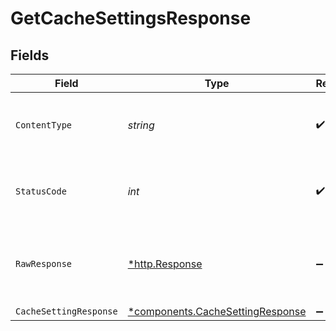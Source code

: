 # GetCacheSettingsResponse


## Fields

| Field                                                                           | Type                                                                            | Required                                                                        | Description                                                                     |
| ------------------------------------------------------------------------------- | ------------------------------------------------------------------------------- | ------------------------------------------------------------------------------- | ------------------------------------------------------------------------------- |
| `ContentType`                                                                   | *string*                                                                        | :heavy_check_mark:                                                              | HTTP response content type for this operation                                   |
| `StatusCode`                                                                    | *int*                                                                           | :heavy_check_mark:                                                              | HTTP response status code for this operation                                    |
| `RawResponse`                                                                   | [*http.Response](https://pkg.go.dev/net/http#Response)                          | :heavy_minus_sign:                                                              | Raw HTTP response; suitable for custom response parsing                         |
| `CacheSettingResponse`                                                          | [*components.CacheSettingResponse](../../models/shared/cachesettingresponse.md) | :heavy_minus_sign:                                                              | OK                                                                              |